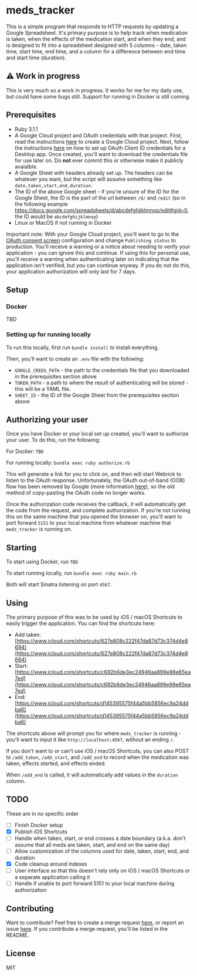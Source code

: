 # meds_tracker

This is a simple program that responds to HTTP requests by updating a Google Spreadsheet. It's primary purpose is to help track when medication is taken, when the effects of the medication start, and when they end, and is designed to fit into a spreadsheet designed with 5 columns - date, taken time, start time, end time, and a column for a difference between end time and start time (duration).

## ⚠️ Work in progress

This is very much so a work in progress. It works for me for my daily use, but could have some bugs still. Support for running in Docker is still coming.

## Prerequisites

- Ruby 3.1.1
- A Google Cloud project and OAuth credentials with that project. First, read the instructions [here](https://developers.google.com/workspace/guides/create-project) to create a Google Cloud project. Next, follow the instructions [here](https://developers.google.com/workspace/guides/create-credentials#desktop-app) on how to set up OAuth Client ID credentials for a Desktop app. Once created, you'll want to download the credentials file for use later on. Do **not** ever commit this or otherwise make it publicly avaialble.
- A Google Sheet with headers already set up. The headers can be whatever you want, but the script will assume something like `date,taken,start,end,duration`.
- The ID of the above Google sheet - if you're unsure of the ID for the Google Sheet, the ID is the part of the url between `/d/` and `/edit` (so in the following example https://docs.google.com/spreadsheets/d/abcdefghijklmnop/edit#gid=0, the ID would be `abcdefghijklmnop`)
- Linux or MacOS if not running in Docker

Important note: With your Google Cloud project, you'll want to go to the [OAuth consent screen](https://console.cloud.google.com/apis/credentials/consent) configuration and change `Publishing status` to production. You'll receive a warning or a notice about needing to verify your application - you can ignore this and continue. If using this for personal use, you'll receive a warning when authenticating later on indicating that the application isn't verified, but you can continue anyway. If you do not do this, your application authorization will only last for 7 days.

## Setup

### Docker

TBD

### Setting up for running locally

To run this locally, first run `bundle install` to install everything.

Then, you'll want to create an `.env` file with the following:

- `GOOGLE_CREDS_PATH` - the path to the credentials file that you downloaded in the prerequisites section above
- `TOKEN_PATH` - a path to where the result of authenticating will be stored - this will be a YAML file.
- `SHEET_ID` - the ID of the Google Sheet from the prerequisites section above

## Authorizing your user

Once you have Docker or your local set up created, you'll want to authorize your user. To do this, run the following:

For Docker: `TBD`

For running locally: `bundle exec ruby authorize.rb`

This will generate a link for you to click on, and then will start Webrick to listen to the OAuth response. Unfortunately, the OAuth out-of-band (OOB) flow has been removed by Google (more information [here](https://developers.googleblog.com/2022/02/making-oauth-flows-safer.html#disallowed-oob)), so the old method of copy-pasting the OAuth code no longer works.

Once the authorization code receives the callback, it will automatically get the code from the request, and complete authorization. If you're not running this on the same machine that you opened the browser on, you'll want to port forward `5151` to your local machine from whatever machine that `meds_tracker` is running on.

## Starting

To start using Docker, run `TBD`

To start running locally, run `bundle exec ruby main.rb`

Both will start Sinatra listening on port `4567`.

## Using

The primary purpose of this was to be used by iOS / macOS Shortcuts to easily trigger the application. You can find the shortcuts here:

- Add taken: [https://www.icloud.com/shortcuts/627e808c222f47da87d73c374d4e8694](https://www.icloud.com/shortcuts/627e808c222f47da87d73c374d4e8694)
- Start: [https://www.icloud.com/shortcuts/c692b6de3ec24946aa899e98e65ea7ed](https://www.icloud.com/shortcuts/c692b6de3ec24946aa899e98e65ea7ed)
- End: [https://www.icloud.com/shortcuts/d145395575f44a5bb5856ec9a24ddba6](https://www.icloud.com/shortcuts/d145395575f44a5bb5856ec9a24ddba6)

The shortcuts above will prompt you for where `meds_tracker` is running - you'll want to input it like `http://localhost:4567`, without an ending `/`.

If you don't want to or can't use iOS / macOS Shortcuts, you can also POST to `/add_taken`, `/add_start`, and `/add_end` to record when the medication was taken, effects started, and effects ended.

When `/add_end` is called, it will automatically add values in the `duration` column.


## TODO

These are in no specific order

- [ ] Finish Docker setup
- [x] Publish iOS Shortcuts
- [ ] Handle when taken, start, or end crosses a date boundary (a.k.a. don't assume that all meds are taken, start, and end on the same day)
- [ ] Allow customization of the columns used for date, taken, start, end, and duration
- [x] Code cleanup around indexes
- [ ] User interface so that this doesn't rely only on iOS / macOS Shortcuts or a separate application calling it
- [ ] Handle if unable to port forward 5151 to your local machine during authorization

## Contributing

Want to contribute? Feel free to create a merge request [here](https://gitlab.com/wjr1985/meds_tracker/-/merge_requests), or report an issue [here](https://gitlab.com/wjr1985/meds_tracker/-/issues). If you contribute a merge request, you'll be listed in the README.

## License

MIT